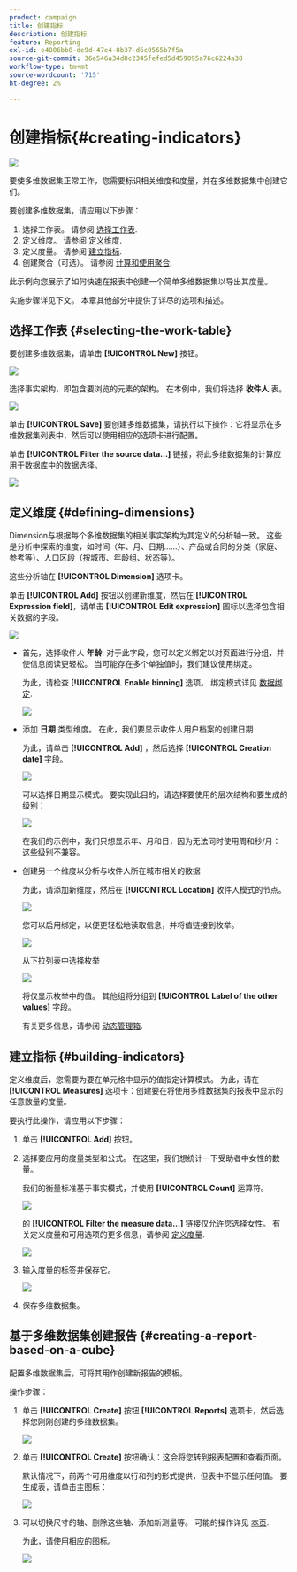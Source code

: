 ```yaml
---
product: campaign
title: 创建指标
description: 创建指标
feature: Reporting
exl-id: e4806bb8-de9d-47e4-8b37-d6c0565b7f5a
source-git-commit: 36e546a34d8c2345fefed5d459095a76c6224a38
workflow-type: tm+mt
source-wordcount: '715'
ht-degree: 2%

---
```


# 创建指标{#creating-indicators}

![](../../assets/common.svg)

要使多维数据集正常工作，您需要标识相关维度和度量，并在多维数据集中创建它们。

要创建多维数据集，请应用以下步骤：

1. 选择工作表。 请参阅 [选择工作表](#selecting-the-work-table).
1. 定义维度。 请参阅 [定义维度](#defining-dimensions).
1. 定义度量。 请参阅 [建立指标](#building-indicators).
1. 创建聚合（可选）。 请参阅 [计算和使用聚合](../../reporting/using/concepts-and-methodology.md#calculating-and-using-aggregates).

此示例向您展示了如何快速在报表中创建一个简单多维数据集以导出其度量。

实施步骤详见下文。 本章其他部分中提供了详尽的选项和描述。

## 选择工作表 {#selecting-the-work-table}

要创建多维数据集，请单击 **[!UICONTROL New]** 按钮。

![](assets/s_advuser_cube_create.png)

选择事实架构，即包含要浏览的元素的架构。 在本例中，我们将选择 **收件人** 表。

![](assets/s_advuser_cube_wz_02.png)

单击 **[!UICONTROL Save]** 要创建多维数据集，请执行以下操作：它将显示在多维数据集列表中，然后可以使用相应的选项卡进行配置。

单击 **[!UICONTROL Filter the source data...]** 链接，将此多维数据集的计算应用于数据库中的数据选择。

![](assets/s_advuser_cube_wz_03.png)

## 定义维度 {#defining-dimensions}

Dimension与根据每个多维数据集的相关事实架构为其定义的分析轴一致。 这些是分析中探索的维度，如时间（年、月、日期……）、产品或合同的分类（家庭、参考等）、人口区段（按城市、年龄组、状态等）。

这些分析轴在 **[!UICONTROL Dimension]** 选项卡。

单击 **[!UICONTROL Add]** 按钮以创建新维度，然后在 **[!UICONTROL Expression field]**，请单击 **[!UICONTROL Edit expression]** 图标以选择包含相关数据的字段。

![](assets/s_advuser_cube_wz_04.png)

* 首先，选择收件人 **年龄**. 对于此字段，您可以定义绑定以对页面进行分组，并使信息阅读更轻松。 当可能存在多个单独值时，我们建议使用绑定。

   为此，请检查 **[!UICONTROL Enable binning]** 选项。 绑定模式详见 [数据绑定](../../reporting/using/concepts-and-methodology.md#data-binning).

   ![](assets/s_advuser_cube_wz_05.png)

* 添加 **日期** 类型维度。 在此，我们要显示收件人用户档案的创建日期

   为此，请单击 **[!UICONTROL Add]** ，然后选择 **[!UICONTROL Creation date]** 字段。

   ![](assets/s_advuser_cube_wz_06.png)

   可以选择日期显示模式。 要实现此目的，请选择要使用的层次结构和要生成的级别：

   ![](assets/s_advuser_cube_wz_07.png)

   在我们的示例中，我们只想显示年、月和日，因为无法同时使用周和秒/月：这些级别不兼容。

* 创建另一个维度以分析与收件人所在城市相关的数据

   为此，请添加新维度，然后在 **[!UICONTROL Location]** 收件人模式的节点。

   ![](assets/s_advuser_cube_wz_08.png)

   您可以启用绑定，以便更轻松地读取信息，并将值链接到枚举。

   ![](assets/s_advuser_cube_wz_09.png)

   从下拉列表中选择枚举

   ![](assets/s_advuser_cube_wz_10.png)

   将仅显示枚举中的值。 其他组将分组到 **[!UICONTROL Label of the other values]** 字段。

   有关更多信息，请参阅 [动态管理箱](../../reporting/using/concepts-and-methodology.md#dynamically-managing-bins).

## 建立指标 {#building-indicators}

定义维度后，您需要为要在单元格中显示的值指定计算模式。 为此，请在 **[!UICONTROL Measures]** 选项卡：创建要在将使用多维数据集的报表中显示的任意数量的度量。

要执行此操作，请应用以下步骤：

1. 单击 **[!UICONTROL Add]** 按钮。
1. 选择要应用的度量类型和公式。 在这里，我们想统计一下受助者中女性的数量。

   我们的衡量标准基于事实模式，并使用 **[!UICONTROL Count]** 运算符。

   ![](assets/s_advuser_cube_wz_11.png)

   的 **[!UICONTROL Filter the measure data...]** 链接仅允许您选择女性。 有关定义度量和可用选项的更多信息，请参阅 [定义度量](../../reporting/using/concepts-and-methodology.md#defining-measures).

   ![](assets/s_advuser_cube_wz_12.png)

1. 输入度量的标签并保存它。

   ![](assets/s_advuser_cube_wz_13.png)

1. 保存多维数据集。

## 基于多维数据集创建报告 {#creating-a-report-based-on-a-cube}

配置多维数据集后，可将其用作创建新报告的模板。

操作步骤：

1. 单击 **[!UICONTROL Create]** 按钮 **[!UICONTROL Reports]** 选项卡，然后选择您刚刚创建的多维数据集。

   ![](assets/s_advuser_cube_wz_14.png)

1. 单击 **[!UICONTROL Create]** 按钮确认：这会将您转到报表配置和查看页面。

   默认情况下，前两个可用维度以行和列的形式提供，但表中不显示任何值。 要生成表，请单击主图标：

   ![](assets/s_advuser_cube_wz_15.png)

1. 可以切换尺寸的轴、删除这些轴、添加新测量等。 可能的操作详见 [本页](../../reporting/using/using-cubes-to-explore-data.md).

   为此，请使用相应的图标。

   ![](assets/s_advuser_cube_wz_16.png)
